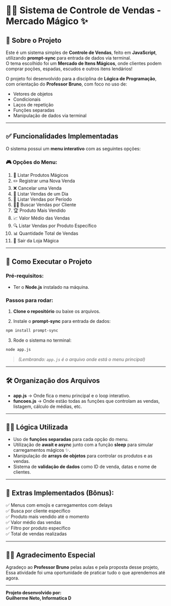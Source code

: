 
# 🧙‍♂️ Sistema de Controle de Vendas - Mercado Mágico ✨

## 🎯 Sobre o Projeto

Este é um sistema simples de **Controle de Vendas**, feito em **JavaScript**, utilizando **prompt-sync** para entrada de dados via terminal.  
O tema escolhido foi um **Mercado de Itens Mágicos**, onde clientes podem comprar poções, espadas, escudos e outros itens lendários!

O projeto foi desenvolvido para a disciplina de **Lógica de Programação**, com orientação do **Professor Bruno**, com foco no uso de:

- Vetores de objetos
- Condicionais
- Laços de repetição
- Funções separadas
- Manipulação de dados via terminal

---

## ✅ Funcionalidades Implementadas

O sistema possui um **menu interativo** com as seguintes opções:

### 🎮 Opções do Menu:

1. 📜 Listar Produtos Mágicos  
2. ✏️ Registrar uma Nova Venda  
3. ❌ Cancelar uma Venda  
4. 📅 Listar Vendas de um Dia  
5. 📆 Listar Vendas por Período  
6. 🧙‍♂️ Buscar Vendas por Cliente  
7. 🏆 Produto Mais Vendido  
8. 📈 Valor Médio das Vendas  
9. 🔍 Listar Vendas por Produto Específico  
10. 📊 Quantidade Total de Vendas  
0. 🚪 Sair da Loja Mágica  

---

## 📌 Como Executar o Projeto

### Pré-requisitos:

- Ter o **Node.js** instalado na máquina.

### Passos para rodar:

1. **Clone o repositório** ou baixe os arquivos.

2. Instale o **prompt-sync** para entrada de dados:

```bash
npm install prompt-sync
```

3. Rode o sistema no terminal:

```bash
node app.js
```

> *(Lembrando: `app.js` é o arquivo onde está o menu principal)*

---

## 🛠️ Organização dos Arquivos

- **app.js** → Onde fica o menu principal e o loop interativo.  
- **funcoes.js** → Onde estão todas as funções que controlam as vendas, listagem, cálculo de médias, etc.

---

## 🧑‍💻 Lógica Utilizada

- Uso de **funções separadas** para cada opção do menu.
- Utilização de **await e async** junto com a função **sleep** para simular carregamentos mágicos ✨.
- Manipulação de **arrays de objetos** para controlar os produtos e as vendas.
- Sistema de **validação de dados** como ID de venda, datas e nome de clientes.

---

## 🌟 Extras Implementados (Bônus):

✅ Menus com emojis e carregamentos com delays  
✅ Busca por cliente específico  
✅ Produto mais vendido até o momento  
✅ Valor médio das vendas  
✅ Filtro por produto específico  
✅ Total de vendas realizadas  

---

## 👨‍🏫 Agradecimento Especial

Agradeço ao **Professor Bruno** pelas aulas e pela proposta desse projeto,
Essa atividade foi uma oportunidade de praticar tudo o que aprendemos até agora.

---

**Projeto desenvolvido por:**  
**Guilherme Neto, Informatica D**
